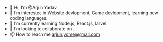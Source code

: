 - 👋 Hi, I’m @Arjun Yadav
- 👀 I’m interested in Website devlopment, Game devlopment, learning new coding languages.
- 🌱 I’m currently learning Node.js, React.js, larvel.
- 💞️ I’m looking to collaborate on ...
- 📫 How to reach me arjun.ydme@gmail.com

<!---
ArjunSYadav/ArjunSYadav is a ✨ special ✨ repository because its `README.md` (this file) appears on your GitHub profile.
You can click the Preview link to take a look at your changes.
--->
